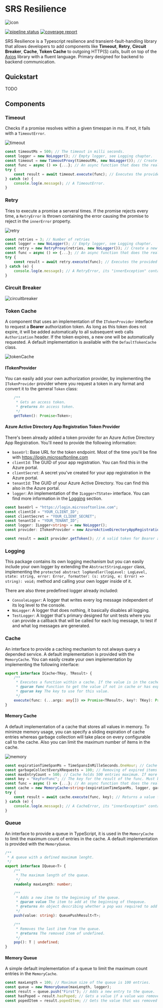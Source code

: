# SRS Resilience

![icon](./.media/icon.png)

[![pipeline status](https://git.silverraven.eu/silver-raven-software/resilience-typescript/badges/master/pipeline.svg)](https://git.silverraven.eu/silver-raven-software/resilience-typescript/commits/master) [![coverage report](https://git.silverraven.eu/silver-raven-software/resilience-typescript/badges/master/coverage.svg)](https://git.silverraven.eu/silver-raven-software/resilience-typescript/commits/master)

SRS Resilience is a Typescript resilience and transient-fault-handling library that allows developers to add components like **Timeout**, **Retry**, **Circuit Breaker**, **Cache**, **Token Cache** to outgoing HTTP(S) calls, built on top of the [Axios](https://github.com/axios/axios) library with a fluent language. Primary designed for backend to backend communication.

## Quickstart

TODO

## Components

### Timeout

Checks if a promise resolves within a given timespan in ms. If not, it fails with a `TimeoutError`.

![timeout](./.media/timeout.png)

```typescript
const timeoutMs = 500; // The timeout in milli seconds.
const logger = new NoLogger(); // Empty logger, see Logging chapter.
const timeout = new TimeoutProxy(timeoutMs, new NoLogger()); // Create a new timeout proxy.
const func = async () => {...}; // An async function that does the real work and must be resoloved within the timeout
try {
    const result = await timeout.execute(func); // Executes the provided func if it does not resolve within the timespan, a TimeoutError will be thrown, else its result will be returned
} catch (e) {
    console.log(e.message); // A TimeoutError.
}
```

### Retry

Tries to execute a promise a serveral times. If the promise rejects every time, a `RetryError` is thrown containing the error causing the promise to reject in the `innerError` property.

![retry](./.media/retry.png)

```typescript
const retries = 3; // Number of retries
const logger = new NoLogger(); // Empty logger, see Logging chapter.
const retry = new RetryProxy(retries, new NoLogger()); // Create a new retry proxy.
const func = async () => {...}; // An async function that does the real work and shall be retried if it fails
try {
    const result = await retry.execute(func); // Executes the provided func at most three times if it fails.
} catch (e) {
    console.log(e.message); // A RetryError, its "innerException" contains the real error.
}
```

### Circuit Breaker

![circuitbreaker](./.media/circuitbreaker.png)

### Token Cache

A component that uses an implementation of the `ITokenProvider` interface to request a **Bearer** authorization token. As long as this token does not expire, it will be added automatically to all subsequent web calls `Authorization` header. If the token expires, a new one will be automatically requested. A default implementation is available with the `DefaultTokenCache` class.

![tokenCache](./.media/tokencache.png)

#### ITokenProvider

You can easily add your own authorization provider, by implementing the `ITokenProvider` provider where you request a token in any format and convert it to the general `Token` class:

```typescript
    /**
     * Gets an access token.
     * @returns An access token.
     */
    getToken(): Promise<Token>;
```

#### Azure Active Directory App Registration Token Provider

There's been already added a token provider for an Azure Active Directory App Registration. You'll need to provide the following information:

* `baseUrl`: Base URL for the token endpoint. Most of the time you'll be fine with <https://login.microsoftonline.com>
* `clientId`: The GUID of your app registration. You can find this in the Azure portal.
* `clientSecret`: A secret you've created for your app registration in the Azure portal.
* `tenantId`: The GUID of your Azure Active Directory. You can find this also in the Azure portal.
* `logger`: An implementation of the `ILogger<TState>` interface. You can find more information in the [Logging](#logging) section.

```typescript
const baseUrl = "https://login.microsoftonline.com";
const clientId = "YOUR_CLIENT_ID";
const clientSecret = "YOUR_CLIENT_SECRET";
const tenantId = "YOUR_TENANT_ID";
const logger: ILogger<string> = new NoLogger();
const provider: ITokenProvider = new AzureActiveDirectoryAppRegistrationTokenProvider(baseUrl, clientId, clientSecret, tenantId, logger);

const result = await provider.getToken(); // A valid token for Bearer authorization that can be used by a token cache.
```

### Logging

This package contains its own logging mechanism but you can easily include your own logger by extending the `AbstractStringLogger` class, implementing the `protected abstract logHandler(logLevel: LogLevel, state: string, error: Error, formatter: (s: string, e: Error) => string): void;` method and calling your own logger inside of it.

There are also three predefined logger already included:

* `ConsoleLogger`: A logger that writes every log message independent of its log level to the console.
* `NoLogger`: A logger that does nothing, it basically disables all logging.
* `TestLogger`: A logger that's primary designed for unit tests where you can provide a callback that will be called for each log message, to test if and what log messages are generated.

### Cache

An interface to provide a caching mechanism to not always query a depended service. A default implementation is provided with the `MemoryCache`. You can easily create your own implementation by implementing the following interface:

```typescript
export interface ICache<TKey, TResult> {
    /**
     * Executes a function within a cache. If the value is in the cache and has not expired, it will be returned from the cache, else it will be queried from the func and added to the cache.
     * @param func Function to get the value if not in cache or has expired.
     * @param key The key to use for this value.
     */
    execute(func: (...args: any[]) => Promise<TResult>, key?: TKey): Promise<TResult>;
}
```

#### Memory Cache

A default implementation of a cache that stores all values in memory. To minimze memory usage, you can specify a sliding expiration of cache entries whereas garbage collection will take place on every configurable call to the cache. Also you can limit the maximum number of items in the cache.  

![memory](./.media/memorycache.png)

```typescript
const expirationTimeSpanMs = TimeSpansInMilleSeconds.OneHour; // Cache entries are expire after one hour
const garbageCollectEveryXRequests = 100; // Removing of expired items will take place every 100 calls to the 'execute' function
const maxEntryCount = 500; // Cache holds 500 entries maximum. If more are added, the oldest will be removed.
const key = "KeyForFunc"; // The key for the result of the func. Must be provided.
const func = async () => {...}; // An async function that does the real work and whose result will be stored in the cache if not already present.
const cache = new MemoryCache<string>(expirationTimeSpanMs, logger, garbageCollectEveryXRequests, maxEntryCount);
try {
    const result = await cache.execute(func, key); // Returns a value from the cache if present or executes the func to get the value and stores it in the cache under the given key.
} catch (e) {
    console.log(e.message); // A CacheError, its "innerException" contains the real error.
}
```

### Queue

An interface to provide a queue in TypeScript, it is used in the `MemoryCache` to limit the maximum count of entries in the cache. A default implementation is provided with the `MemoryQueue`.

```typescript
/**
 * A queue with a defined maximum lenght.
 */
export interface IQueue<T> {
    /**
     * The maximum length of the queue.
     */
    readonly maxLength: number;

    /**
     * Adds a new item to the beginning of the queue.
     * @param value The item to add at the beginning of thequeue.
     * @returns An object describing whether a pop was required to add the item to the queue.
     */
    push(value: string): QueuePushResult<T>;

    /**
     * Removes the last item from the queue.
     * @returns The removed item of undefined.
     */
    pop(): T | undefined;
}
```

#### Memory Queue

A simple default implementation of a queue to limit the maximum count entries in the `MemoryCache`.

```typescript
const maxLength = 100; // Maximum size of the queue is 100 entries.
const queue = new MemoryQueue(maxLength, logger);
const result = queue.push("First"); // Adds a new entry to the queue.
const hasPoped = result.hasPoped; // Gets a value if a value was removed from the queue due to the size limit of the queue has reached.
const popedItem = result.popedItem; // Gets the value that was removed from the queue due to the size limit if any.
```
